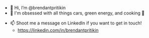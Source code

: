 - 👋 Hi, I’m @brendantpritikin
- 👀 I'm obsessed with all things cars, green energy, and cooking 🥘
<!---
-🌱 I’m currently learning lots of different things (as a CS student)
--->
- 📫 Shoot me a message on LinkedIn if you want to get in touch!
  - https://linkedin.com/in/brendantpritikin
<!---
- 💞️ I’m looking to collaborate on ...
--->

<!---
brendantpritikin/brendantpritikin is a ✨ special ✨ repository because its `README.md` (this file) appears on your GitHub profile.
You can click the Preview link to take a look at your changes.
--->
